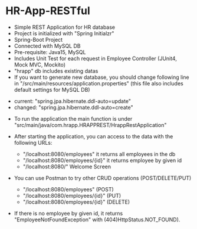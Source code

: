 # HR-App-RESTful

* Simple REST Application for HR database
* Project is initialized with "Spring Initialzr"
* Spring-Boot Project
* Connected with MySQL DB
* Pre-requisite: Java15, MySQL
* Includes Unit Test for each request in Employee Controller (JUnit4, Mock MVC, Mockito)
* "hrapp" db includes existing datas
* If you want to generate new database, you should change following line in "/src/main/resources/application.properties" (this file also includes default settings for MySQL DB)
 - current: "spring.jpa.hibernate.ddl-auto=update"
 - changed: "spring.jpa.hibernate.ddl-auto=create"

* To run the application the main function is under "src/main/java/com.hrapp.HRAPPREST/HrappRestApplication"
* After starting the application, you can access to the data with the following URLs:
  - "/localhost:8080/employees" it returns all employees in the db
  - "/localhost:8080/employees/{id}" it returns employee by given id
  - "/localhost:8080/" Welcome Screen
* You can use Postman to try other CRUD operations (POST/DELETE/PUT)
  - "/localhost:8080/employees" (POST)
  - "/localhost:8080/employees/{id}" (PUT)
  - "/localhost:8080/employees/{id}" (DELETE)
  
* If there is no employee by given id, it returns "EmployeeNotFoundException" with (404)HttpStatus.NOT_FOUND).
